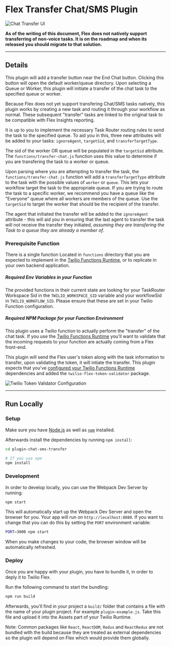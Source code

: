 # Flex Transfer Chat/SMS Plugin

![Chat Transfer UI](https://indigo-bombay-5783.twil.io/assets/chat-transfer-ui.jpg)

**As of the writing of this document, Flex does not natively support transferring of non-voice tasks. It is on the roadmap and when its released you should migrate to that solution.**

---

## Details

This plugin will add a transfer button near the End Chat button. Clicking this button will open the default worker/queue directory. Upon selecting a Queue or Worker, this plugin will initiate a transfer of the chat task to the specified queue or worker.

Because Flex does not yet support transfering Chat/SMS tasks natively, this plugin works by creating a new task and routing it through your workflow as normal. These subsequent "transfer" tasks are linked to the original task to be compatible with Flex Insights reporting.

It is up to you to implement the necessary Task Router routing rules to send the task to the specified queue. To aid you in this, three new attributes will be added to your tasks: `ignoreAgent`, `targetSid`, and `transferTargetType`.

The sid of the worker OR queue will be populated in the `targetSid` attribute. The `functions/transfer-chat.js` function uses this value to determine if you are transfering the task to a worker or queue.

Upon parsing where you are attempting to transfer the task, the `functions/transfer-chat.js` function will add a `transferTargetType` attribute to the task with the possible values of `worker` or `queue`. This lets your workflow target the task to the appropriate queue. If you are trying to route the task to a specific worker, we recommend you have a queue like the "Everyone" queue where all workers are members of the queue. Use the `targetSid` to target the worker that should be the recipient of the transfer.

The agent that initiated the transfer will be added to
the `ignoreAgent` attribute - this will aid you in ensuring that the last agent to transfer the task will not receive the transfer they initiated, _assuming they are transfering the Task to a queue they are already a member of_.

### Prerequisite Function

There is a single function Located in `functions` directory that you are expected to implement in the [Twilio Functions Runtime](https://www.twilio.com/functions), or to replicate in your own backend application.

##### Required Env Variables in your Function

The provided functions in their current state are looking for your TaskRouter Workspace Sid in the `TWILIO_WORKSPACE_SID` variable and your workflowSid in `TWILIO_WORKFLOW_SID`. Please ensure that these are set in your Twilio Function configuration.

##### Required NPM Package for your Function Environment

This plugin uses a Twilio function to actually perform the "transfer" of the chat task. If you use the [Twilio Functions Runtime](https://www.twilio.com/functions) you'll want to validate that the incoming requests to your function are actually coming from a Flex front-end.

This plugin will send the Flex user's token along with the task information to transfer, upon validating the token, it will intiate the transfer. This plugin expects that you've [configured your Twilio Functions Runtime](https://www.twilio.com/console/runtime/functions/configure) dependencies and added the `twilio-flex-token-validator` package.

![Twilio Token Validator Configuration](https://indigo-bombay-5783.twil.io/assets/twilio-function-validator.jpg)

---

## Run Locally

### Setup

Make sure you have [Node.js](https://nodejs.org) as well as [`npm`](https://npmjs.com) installed.

Afterwards install the dependencies by running `npm install`:

```bash
cd plugin-chat-sms-transfer

# If you use npm
npm install
```

### Development

In order to develop locally, you can use the Webpack Dev Server by running:

```bash
npm start
```

This will automatically start up the Webpack Dev Server and open the browser for you. Your app will run on `http://localhost:8080`. If you want to change that you can do this by setting the `PORT` environment variable:

```bash
PORT=3000 npm start
```

When you make changes to your code, the browser window will be automatically refreshed.

### Deploy

Once you are happy with your plugin, you have to bundle it, in order to deply it to Twilio Flex.

Run the following command to start the bundling:

```bash
npm run build
```

Afterwards, you'll find in your project a `build/` folder that contains a file with the name of your plugin project. For example `plugin-example.js`. Take this file and upload it into the Assets part of your Twilio Runtime.

Note: Common packages like `React`, `ReactDOM`, `Redux` and `ReactRedux` are not bundled with the build because they are treated as external dependencies so the plugin will depend on Flex which would provide them globally.
